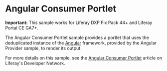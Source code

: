# Angular Consumer Portlet

**Important:** This sample works for Liferay DXP Fix Pack 44+ and Liferay Portal
CE GA7+.

The Angular Consumer Portlet sample provides a portlet that uses the
deduplicated instance of the [Angular](https://angular.io/) framework, provided
by the Angular Provider sample, to render its output.

For more details on this sample, see the
[Angular Consumer Portlet](https://dev.liferay.com/develop/reference/-/knowledge_base/7-0/angular-consumer-portlet)
article on Liferay's Developer Network.
